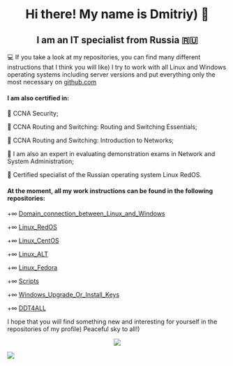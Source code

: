 <h1 align="center"> Hi there! My name is Dmitriy) 👋
<h2 align="center"> I am an IT specialist from Russia 🇷🇺</h2>

💻 If you take a look at my repositories, you can find many different instructions that I think you will like) I try to work with all Linux and Windows operating systems including server versions and put everything only the most necessary on [github.com](https://github.com/)
  
<h4> I am also certified in:</h4>
  
📜 CCNA Security;
  
📜 CCNA Routing and Switching: Routing and Switching Essentials;

📜 CCNA Routing and Switching: Introduction to Networks;
  
📜 I am also an expert in evaluating demonstration exams in Network and System Administration;
  
📜 Certified specialist of the Russian operating system Linux RedOS.

<h4> At the moment, all my work instructions can be found in the following repositories:</h4>
  
+∞ [Domain_connection_between_Linux_and_Windows](https://github.com/dimoroz772/Domain_connection_between_Linux_and_Windows)
  
+∞ [Linux_RedOS](https://github.com/dimoroz772/Linux_RedOS)
  
+∞ [Linux_CentOS](https://github.com/dimoroz772/Linux_CentOS)
  
+∞ [Linux_ALT](https://github.com/dimoroz772/Linux_ALT)
  
+∞ [Linux_Fedora](https://github.com/dimoroz772/Linux_Fedora)
  
+∞ [Scripts](https://github.com/dimoroz772/Scripts)
  
+∞ [Windows_Upgrade_Or_Install_Keys](https://github.com/dimoroz772/Windows_Upgrade_Or_Install_Keys/blob/main/README.md)
  
+∞ [DDT4ALL](https://github.com/dimoroz772/DDT4ALL)
  
I hope that you will find something new and interesting for yourself in the repositories of my profile) Peaceful sky to all!)
  
<p align="center">
<a href="https://git.io/streak-stats"><img src="https://streak-stats.demolab.com?user=dimoroz772&theme=dark"/></a>
</p>

![](https://komarev.com/ghpvc/?username=dimoroz772)
